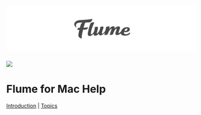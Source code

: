 # [![](/cover.jpg)](/SUMMARY.md)

<div class="center"><img src="logo.png" /></div>

<div class="center"><h1>Flume for Mac Help</h1></div>

<div class="center"><a href="introduction.html">Introduction</a> | <a href="topics.html">Topics</a></div>